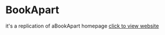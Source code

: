 # BookApart
it's a replication of aBookApart homepage 
[click to view website](https://bookapart.netlify.com)
